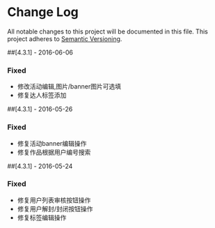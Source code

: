 # Change Log
All notable changes to this project will be documented in this file.
This project adheres to [Semantic Versioning](http://semver.org/).

##[4.3.1] - 2016-06-06
### Fixed
- 修改活动编辑,图片/banner图片可选填
- 修复达人标签添加

##[4.3.1] - 2016-05-26
### Fixed
- 修复活动banner编辑操作
- 修复作品根据用户编号搜索

##[4.3.1] - 2016-05-24
### Fixed
- 修复用户列表审核按钮操作
- 修复用户解封/封闭按钮操作
- 修复标签编辑操作

